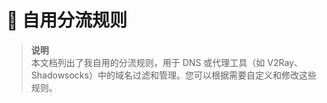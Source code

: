 # 🚀 自用分流规则

> **说明**  
> 本文档列出了我自用的分流规则，用于 DNS 或代理工具（如 V2Ray、Shadowsocks）中的域名过滤和管理。您可以根据需要自定义和修改这些规则。
